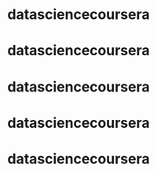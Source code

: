 # datasciencecoursera
# datasciencecoursera
# datasciencecoursera
# datasciencecoursera
# datasciencecoursera
